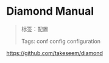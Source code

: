 # Diamond Manual

> 标签：配置
>
> Tags: conf config configuration

<https://github.com/takeseem/diamond>